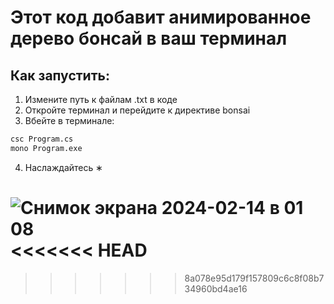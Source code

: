 # Этот код добавит анимированное дерево бонсай в ваш терминал

## Как запустить:
1. Измените путь к файлам .txt в коде
2. Откройте терминал и перейдите к директиве bonsai
3. Вбейте в терминале:
```zsh
csc Program.cs
mono Program.exe
```
<!--```zsh
              		       ,.,
              		      MMMM_    ,..,
              		        "_ "__"MMMMM          ,...,,
              		 ,..., __." --"    ,.,     _-"MMMMMMM
              		MMMMMM"___ "_._   MMM"_."" _ """"""
              		 """""    "" , \_.   "_. ."       #
              		 #      ,,, _"__ \__./ ."      #
              		    #  MMMMM_"  "_    ./          #
              		 #      ''''      (    )
              		  _______________.-'____"---._
              		  \                          /
              		   \________________________/
              		     |_|                |_|
```-->
4. Наслаждайтесь ∗

![Снимок экрана 2024-02-14 в 01 08](https://github.com/kutawhat/bonsai-ascii-animation/assets/64655969/c04c42ce-6764-4725-a54d-df6bb87b8a01)
<<<<<<< HEAD
=======

>>>>>>> 8a078e95d179f157809c6c8f08b734960bd4ae16
